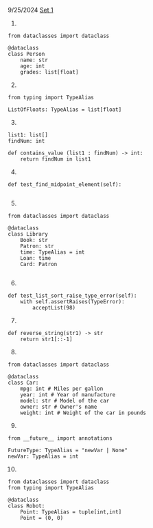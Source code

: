 9/25/2024
[Set 1](https://canvas.calpoly.edu/courses/137532/assignments/1102901)

1.
```
from dataclasses import dataclass

@dataclass
class Person
	name: str
	age: int
	grades: list[float]
```

2.
```
from typing import TypeAlias

ListOfFloats: TypeAlias = list[float]
```

3.
```
list1: list[]
findNum: int

def contains_value (list1 : findNum) -> int:
	return findNum in list1

```

4.
```
def test_find_midpoint_element(self):
	
```

5.
```
from dataclasses import dataclass

@dataclass
class Library
	Book: str
	Patron: str
	time: TypeAlias = int
	Loan: time
	Card: Patron
	
```

6.
```
def test_list_sort_raise_type_error(self):
	with self.assertRaises(TypeError):
		acceptList(98)
```

7.
```
def reverse_string(str1) -> str
	return str1[::-1]
```

8.
```
from dataclasses import dataclass

@dataclass
class Car:
	mpg: int # Miles per gallon
	year: int # Year of manufacture
	model: str # Model of the car
	owner: str # Owner's name
	weight: int # Weight of the car in pounds
```

9.
```
from __future__ import annotations

FutureType: TypeAlias = "newVar | None"
newVar: TypeAlias = int
```

10.
```
from dataclasses import dataclass
from typing import TypeAlias

@dataclass
class Robot:
	Point: TypeAlias = tuple[int,int]
	Point = (0, 0)
```